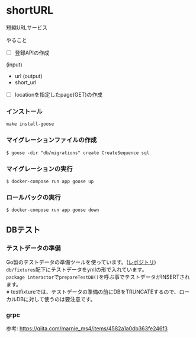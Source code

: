 # shortURL
短縮URLサービス


やること

- [ ] 登録APIの作成

(input)
- url
(output)
- short_url

- [ ] locationを指定したpage(GET)の作成


### インストール
`make install-goose`

### マイグレーションファイルの作成
```
$ goose -dir "db/migrations" create CreateSequence sql
```

### マイグレーションの実行
```
$ docker-compose run app goose up
```
### ロールバックの実行
```
$ docker-compose run app goose down
```

## DBテスト
### テストデータの準備
Go製のテストデータの準備ツールを使っています。([レポジトリ](https://github.com/go-testfixtures/testfixtures))  
`db/fixtures`配下にテストデータをymlの形で入れています。  
`package interactor`で`prepareTestDB()`を呼ぶ事でテストデータがINSERTされます。  
※ testfixtureでは、テストデータの準備の前にDBをTRUNCATEするので、ローカルDBに対して使うのは要注意です。  


### grpc
参考: https://qiita.com/marnie_ms4/items/4582a1a0db363fe246f3